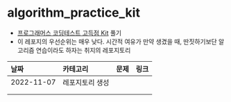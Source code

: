 # algorithm_practice_kit
- [프로그래머스 코딩테스트 고득점 Kit](https://school.programmers.co.kr/learn/challenges?tab=algorithm_practice_kit) 풀기
- 이 레포지의 우선순위는 매우 낮다. 시간적 여유가 만약 생겼을 때, 딴짓하기보단 알고리즘 연습이라도 하자는 취지의 레포지토리

| 날짜 | 카테고리 | 문제 | 링크 |
|:-----|:---------|:-----|:-----|
|2022-11-07| 레포지토리 생성 |||
|||||
|||||

